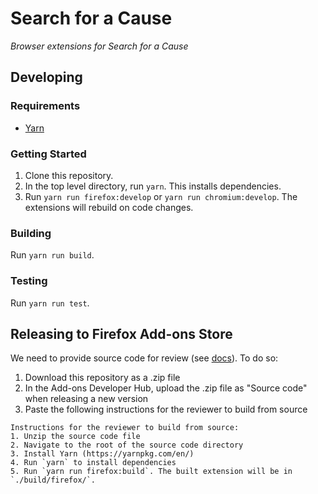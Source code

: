 # Search for a Cause

_Browser extensions for Search for a Cause_

## Developing

### Requirements
* [Yarn](https://yarnpkg.com/en/)

### Getting Started

1. Clone this repository.
2. In the top level directory, run `yarn`. This installs dependencies.
3. Run `yarn run firefox:develop` or `yarn run chromium:develop`. The extensions will rebuild on code changes.

### Building
Run `yarn run build`.

### Testing
Run `yarn run test`.

## Releasing to Firefox Add-ons Store

We need to provide source code for review (see [docs](https://developer.mozilla.org/en-US/docs/Mozilla/Add-ons/Source_Code_Submission)). To do so:

1. Download this repository as a .zip file
2. In the Add-ons Developer Hub, upload the .zip file as "Source code" when releasing a new version
3. Paste the following instructions for the reviewer to build from source
```
Instructions for the reviewer to build from source:
1. Unzip the source code file
2. Navigate to the root of the source code directory
3. Install Yarn (https://yarnpkg.com/en/)
4. Run `yarn` to install dependencies
5. Run `yarn run firefox:build`. The built extension will be in `./build/firefox/`.
```
